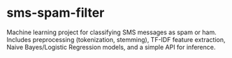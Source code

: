 # sms-spam-filter
Machine learning project for classifying SMS messages as spam or ham. Includes preprocessing (tokenization, stemming), TF-IDF feature extraction, Naive Bayes/Logistic Regression models, and a simple API for inference.
